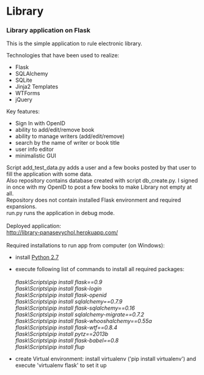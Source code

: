 Library
=======

<h3>Library application on Flask</h3>

This is the simple application to rule electronic library.

Technologies that have been used to realize:
  - Flask
  - SQLAlchemy
  - SQLite
  - Jinja2 Templates
  - WTForms
  - jQuery

Key features:
- Sign In with OpenID
- ability to add/edit/remove book
- ability to manage writers (add/edit/remove)
- search by the name of writer or book title
- user info editor
- minimalistic GUI

Script add_test_data.py adds a user and a few books posted by that user to fill the application with some data.<br>
Also repository contains database created with script db_create.py. I signed in once with my OpenID to post a few books to make Library not empty at all.<br>
Repository does not contain installed Flask environment and required expansions.<br>
run.py runs the application in debug mode.<br>
<br>
Deployed application:<br>
http://library-panasevychol.herokuapp.com/
<br><br>
Required installations to run app from computer (on Windows):
  - install <a href='www.python.org/download/'>Python 2.7</a>
  - execute following list of commands to install all required packages:<br><br><i>
    flask\Scripts\pip install flask==0.9<br>
    flask\Scripts\pip install flask-login<br>
    flask\Scripts\pip install flask-openid<br>
    flask\Scripts\pip install sqlalchemy==0.7.9<br>
    flask\Scripts\pip install flask-sqlalchemy==0.16<br>
    flask\Scripts\pip install sqlalchemy-migrate==0.7.2<br>
    flask\Scripts\pip install flask-whooshalchemy==0.55a<br>
    flask\Scripts\pip install flask-wtf==0.8.4<br>
    flask\Scripts\pip install pytz==2013b<br>
    flask\Scripts\pip install flask-babel==0.8<br>
    flask\Scripts\pip install flup</i>

  - create Virtual environment: install virtualenv ('pip install virtualenv') and execute 'virtualenv flask' to set it up

